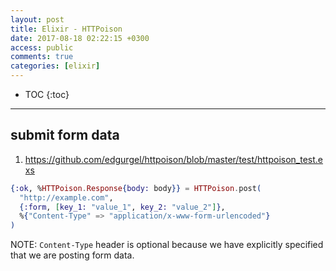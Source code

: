 ```yaml
---
layout: post
title: Elixir - HTTPoison
date: 2017-08-18 02:22:15 +0300
access: public
comments: true
categories: [elixir]
---
```


<!-- more -->

* TOC
{:toc}
<hr>

## submit form data

1. <https://github.com/edgurgel/httpoison/blob/master/test/httpoison_test.exs>

```elixir
{:ok, %HTTPoison.Response{body: body}} = HTTPoison.post(
  "http://example.com",
  {:form, [key_1: "value_1", key_2: "value_2"]},
  %{"Content-Type" => "application/x-www-form-urlencoded"}
)
```

NOTE: `Content-Type` header is optional because we have
      explicitly specified that we are posting form data.

